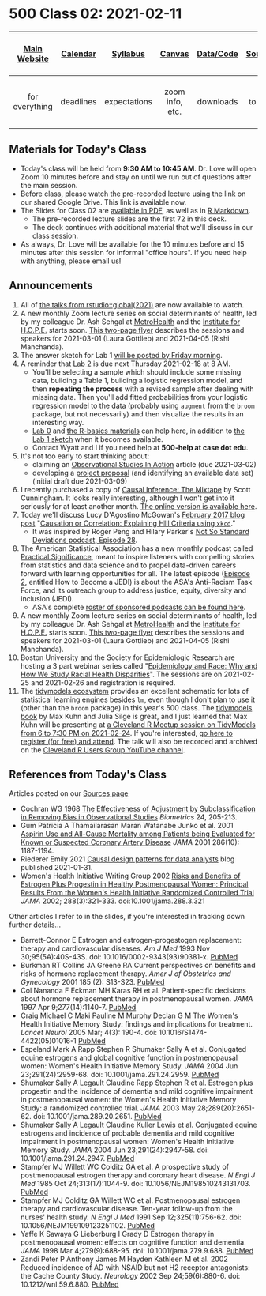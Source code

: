 # 500 Class 02: 2021-02-11

[Main Website](https://thomaselove.github.io/500/) | [Calendar](https://thomaselove.github.io/500/calendar.html) | [Syllabus](https://thomaselove.github.io/500-2021-syllabus/) | [Canvas](https://canvas.case.edu) | [Data/Code](https://github.com/THOMASELOVE/500-data) | [Sources](https://github.com/THOMASELOVE/500-2021/tree/master/sources) | Need Help? Email Us!
:-----------: | :--------------: | :----------: | :---------: | :-------------: | :-----------: | :-----------: 
for everything | deadlines | expectations | zoom info, etc. | downloads | to read | `500-help` at `case dot edu`

## Materials for Today's Class

- Today's class will be held from **9:30 AM to 10:45 AM**. Dr. Love will open Zoom 10 minutes before and stay on until we run out of questions after the main session.
- Before class, please watch the pre-recorded lecture using the link on our shared Google Drive. This link is available now.
- The Slides for Class 02 are [available in PDF](https://github.com/THOMASELOVE/500-2021/blob/master/classes/class02/500_2021_slides02.pdf), as well as in [R Markdown](https://github.com/THOMASELOVE/500-2021/blob/master/classes/class02/500_2021_slides02.Rmd).
    - The pre-recorded lecture slides are the first 72 in this deck. 
    - The deck continues with additional material that we'll discuss in our class session.
- As always, Dr. Love will be available for the 10 minutes before and 15 minutes after this session for informal "office hours". If you need help with anything, please email us!

## Announcements

1. All of [the talks from rstudio::global(2021)](https://rstudio.com/resources/rstudioglobal-2021/) are now available to watch.
2. A new monthly Zoom lecture series on social determinants of health, led by my colleague Dr. Ash Sehgal at [MetroHealth](https://www.metrohealth.org/) and the [Institute for H.O.P.E.](https://www.metrohealth.org/institute-for-hope) starts soon. [This two-page flyer](https://github.com/THOMASELOVE/500-2021/blob/master/classes/class02/SDOH_Seminar_Series_2021_March_and_April.pdf) describes the sessions and speakers for 2021-03-01 (Laura Gottlieb) and 2021-04-05 (Rishi Manchanda).
3. The answer sketch for Lab 1 [will be posted by Friday morning](https://github.com/THOMASELOVE/500-2021/blob/master/labs/lab1/README.md).
4. A reminder that [Lab 2](https://github.com/THOMASELOVE/500-2021/tree/master/labs/lab2) is due next Thursday 2021-02-18 at 8 AM.
    - You'll be selecting a sample which should include some missing data, building a Table 1, building a logistic regression model, and then **repeating the process** with a revised sample after dealing with missing data. Then you'll add fitted probabilities from your logistic regression model to the data (probably using `augment` from the `broom` package, but not necessarily) and then visualize the results in an interesting way.
    - [Lab 0](https://github.com/THOMASELOVE/500-2021/blob/master/labs/lab0/README.md) and [the R-basics materials](https://github.com/THOMASELOVE/500-2021/blob/master/r-basics/README.md) can help here, in addition to [the Lab 1 sketch](https://github.com/THOMASELOVE/500-2021/blob/master/labs/lab1/README.md) when it becomes available.
    - Contact Wyatt and I if you need help at **500-help at case dot edu**.
5. It's not too early to start thinking about:
    - claiming an [Observational Studies In Action](https://github.com/THOMASELOVE/500-2021/tree/master/osia) article (due 2021-03-02)
    - developing a [project proposal](https://github.com/THOMASELOVE/500-2021/tree/master/project) (and identifying an available data set) (initial draft due 2021-03-09)
6. I recently purchased a copy of [Causal Inference: The Mixtape](https://www.scunning.com/mixtape.html) by Scott Cunningham. It looks really interesting, although I won't get into it seriously for at least another month. [The online version is available here](https://mixtape.scunning.com/).
7. Today we'll discuss Lucy D'Agostino McGowan's [February 2017 blog post](https://www.kdnuggets.com/2017/02/hill-data-scientist-xkcd-story.html) "[Causation or Correlation: Explaining HIll Criteria using `xkcd`](https://www.kdnuggets.com/2017/02/hill-data-scientist-xkcd-story.html)."
    - It was inspired by Roger Peng and Hilary Parker's [Not So Standard Deviations podcast, Episode 28](http://nssdeviations.com/episode-28-writing-is-a-lot-harder-than-just-talking).
8. The American Statistical Association has a new monthly podcast called [Practical Significance](https://magazine.amstat.org/podcast-2), meant to inspire listeners with compelling stories from statistics and data science and to propel data-driven careers forward with learning opportunities for all. The latest episode ([Episode 2](https://magazine.amstat.org/podcast-2/), entitled How to Become a JEDI) is about the ASA's Anti-Racism Task Force, and its outreach group to address justice, equity, diversity and inclusion (JEDI).
    - ASA's complete [roster of sponsored podcasts can be found here](https://magazine.amstat.org/blog/2021/02/01/asa-sponsored-podcasts/).
9. A new monthly Zoom lecture series on social determinants of health, led by my colleague Dr. Ash Sehgal at [MetroHealth](https://www.metrohealth.org/) and the [Institute for H.O.P.E.](https://www.metrohealth.org/institute-for-hope) starts soon. [This two-page flyer](https://github.com/THOMASELOVE/432-2021/blob/master/classes/class04/figures/SDOH_Seminar_Series_2021_March_and_April.pdf) describes the sessions and speakers for 2021-03-01 (Laura Gottlieb) and 2021-04-05 (Rishi Manchanda).
10. Boston University and the Society for Epidemiologic Research are hosting a 3 part webinar series called  "[Epidemiology and Race: Why and How We Study Racial Health Disparities](https://www.bu.edu/sph/conversations/uncategorized/part-1-epidemiology-and-race-why-and-how-we-study-racial-health-disparities/)". The sessions are on 2021-02-25 and 2021-02-26 and registration is required.
11. The [tidymodels ecosystem](https://www.tidymodels.org/) provides an excellent schematic for lots of statistical learning engines besides `lm`, even though I don't plan to use it (other than the `broom` package) in this year's 500 class. The [tidymodels book](https://www.tmwr.org/) by Max Kuhn and Julia Silge is great, and I just learned that Max Kuhn will be presenting at [a Cleveland R Meetup session on TidyModels from 6 to 7:30 PM on 2021-02-24](https://www.meetup.com/Cleveland-UseR-Group/events/273725112/). If you're interested, [go here to register (for free) and attend](https://www.meetup.com/Cleveland-UseR-Group/events/273725112/). The talk will also be recorded and archived on the [Cleveland R Users Group YouTube channel](https://www.youtube.com/channel/UC7C4YZ-9itQW7Nl4RVKDflg).


## References from Today's Class

Articles posted on our [Sources page](https://github.com/THOMASELOVE/500-2021/blob/master/sources/README.md)

- Cochran WG 1968 [The Effectiveness of Adjustment by Subclassification in Removing Bias in Observational Studies](https://github.com/THOMASELOVE/500-2021/blob/master/sources/articles/Cochran%201968.pdf) *Biometrics* 24, 205-213.
- Gum Patricia A Thamailarasan Maran Watanabe Junko et al. 2001 [Aspirin Use and All-Cause Mortality among Patients being Evaluated for Known or Suspected Coronary Artery Disease](https://github.com/THOMASELOVE/500-2021/blob/master/sources/articles/Gum%202001%20JAMA%20Aspirin%20Use%20Propensity%20Analysis.pdf) *JAMA* 2001 286(10): 1187-1194.
- Riederer Emily 2021 [Causal design patterns for data analysts](https://emilyriederer.netlify.app/post/causal-design-patterns/) blog published 2021-01-31.
- Women's Health Initiative Writing Group 2002 [Risks and Benefits of Estrogen Plus Progestin in Healthy Postmenopausal Women: Principal Results From the Women's Health Initiative Randomized Controlled Trial](https://jamanetwork.com/journals/jama/fullarticle/195120) *JAMA* 2002; 288(3):321-333. doi:10.1001/jama.288.3.321

Other articles I refer to in the slides, if you're interested in tracking down further details...

- Barrett-Connor E Estrogen and estrogen-progestogen replacement: therapy and cardiovascular diseases. *Am J Med* 1993 Nov 30;95(5A):40S-43S. doi: 10.1016/0002-9343(93)90381-x. [PubMed](https://pubmed.ncbi.nlm.nih.gov/8256794/)
- Burkman RT Collins JA Greene RA Current perspectives on benefits and risks of hormone replacement therapy. *Amer J of Obstetrics and Gynecology* 2001 185 (2): S13-S23. [PubMed](https://pubmed.ncbi.nlm.nih.gov/11521117/)
- Col Nananda F Eckman MH Karas RH et al. Patient-specific decisions about hormone replacement therapy in postmenopausal women. *JAMA* 1997 Apr 9;277(14):1140-7. [PubMed](https://pubmed.ncbi.nlm.nih.gov/9087469/)
- Craig Michael C Maki Pauline M Murphy Declan G M The Women's Health Initiative Memory Study: findings and implications for treatment. *Lancet Neurol* 2005 Mar; 4(3): 190-4. doi: 10.1016/S1474-4422(05)01016-1 [PubMed](https://pubmed.ncbi.nlm.nih.gov/15721829/)
- Espeland Mark A Rapp Stephen R Shumaker Sally A et al. Conjugated equine estrogens and global cognitive function in postmenopausal women: Women's Health Initiative Memory Study. *JAMA* 2004 Jun 23;291(24):2959-68. doi: 10.1001/jama.291.24.2959. [PubMed](https://pubmed.ncbi.nlm.nih.gov/15213207/)
- Shumaker Sally A Legault Claudine Rapp Stephen R et al. Estrogen plus progestin and the incidence of dementia and mild cognitive impairment in postmenopausal women: the Women's Health Initiative Memory Study: a randomized controlled trial. *JAMA* 2003 May 28;289(20):2651-62. doi: 10.1001/jama.289.20.2651. [PubMed](https://pubmed.ncbi.nlm.nih.gov/12771112/)
- Shumaker Sally A Legault Claudine Kuller Lewis et al. Conjugated equine estrogens and incidence of probable dementia and mild cognitive impairment in postmenopausal women: Women's Health Initiative Memory Study. *JAMA* 2004 Jun 23;291(24):2947-58. doi: 10.1001/jama.291.24.2947. [PubMed](https://pubmed.ncbi.nlm.nih.gov/15213206/)
- Stampfer MJ Willett WC Colditz GA et al. A prospective study of postmenopausal estrogen therapy and coronary heart disease. *N Engl J Med* 1985 Oct 24;313(17):1044-9. doi: 10.1056/NEJM198510243131703. [PubMed](https://pubmed.ncbi.nlm.nih.gov/4047106/)
- Stampfer MJ Colditz GA Willett WC et al. Postmenopausal estrogen therapy and cardiovascular disease. Ten-year follow-up from the nurses' health study. *N Engl J Med* 1991 Sep 12;325(11):756-62. doi: 10.1056/NEJM199109123251102. [PubMed](https://pubmed.ncbi.nlm.nih.gov/1870648/)
- Yaffe K Sawaya G Lieberburg I Grady D Estrogen therapy in postmenopausal women: effects on cognitive function and dementia. *JAMA* 1998 Mar 4;279(9):688-95. doi: 10.1001/jama.279.9.688. [PubMed](https://pubmed.ncbi.nlm.nih.gov/9496988/)
- Zandi Peter P Anthony James M Hayden Kathleen M et al. 2002 Reduced incidence of AD with NSAID but not H2 receptor antagonists: the Cache County Study. *Neurology* 2002 Sep 24;59(6):880-6. doi: 10.1212/wnl.59.6.880. [PubMed](https://pubmed.ncbi.nlm.nih.gov/12297571/)

